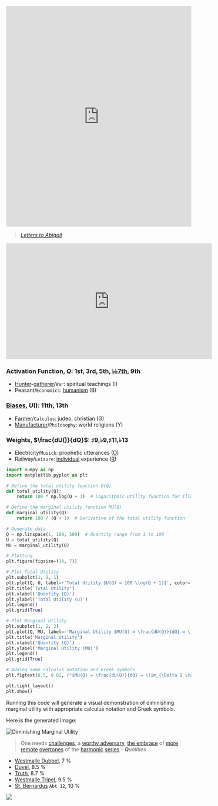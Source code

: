 


<script type="text/javascript" async
  src="https://cdnjs.cloudflare.com/ajax/libs/mathjax/2.7.7/MathJax.js?config=TeX-MML-AM_CHTML">
</script>

<script type="text/x-mathjax-config">
MathJax.Hub.Config({
  tex2jax: {
    inlineMath: [['$', '$'], ['\\(', '\\)']],
    processEscapes: true
  }
});
</script>

<iframe src="https://www.youtube.com/embed/Lu3T0f-H3JI" width="100%" height="600px" style="border:none;"></iframe>

> *[Letters to Abigail](https://www.masshist.org/digitaladams/archive/doc?id=L17800512jasecond)*

<iframe width="560" height="315" src="https://www.youtube.com/embed/P-LUarzcHGw" title="YouTube video player" frameborder="0" allow="accelerometer; autoplay; clipboard-write; encrypted-media; gyroscope; picture-in-picture" allowfullscreen></iframe>

### Activation Function, $Q$: 1st, 3rd, 5th, [♭♭7th](https://en.wikipedia.org/wiki/Chord_notation#Chord_quality), 9th  
- [Hunter](https://en.wikipedia.org/wiki/Luis_Palau)-[gatherer](https://en.wikipedia.org/wiki/Eurofest_%2775)/`War`: spiritual teachings  (I)
- Peasant/`Economics`: [humanism](https://www.uuftc.org) (B)
        
### [Biases](https://www.youtube.com/watch?v=lAcYahc74o8), $U()$: 11th, 13th
- [Farmer](https://en.wikipedia.org/wiki/Explo_%2772)/`Calculus`: judeo, christian (G)
- [Manufacturer](https://www.latimes.com/archives/la-xpm-1986-01-04-me-24254-story.html)/`Philosophy`: world religions (Y)
       
### Weights, $\frac{dU()}{dQ}$: ♯9,♭9,♯11,♭13 
- Electricity/`Musick`: prophetic utterances ([O](https://www.youtube.com/watch?v=1aM1KYvl4Dw))
- Railway/`Leisure`: [individual](gpt4o.md) experience ([R](https://www.youtube.com/watch?v=fu-3WN9TJNI))     


```python
import numpy as np
import matplotlib.pyplot as plt

# Define the total utility function U(Q)
def total_utility(Q):
    return 100 * np.log(Q + 1)  # Logarithmic utility function for illustration

# Define the marginal utility function MU(Q)
def marginal_utility(Q):
    return 100 / (Q + 1)  # Derivative of the total utility function

# Generate data
Q = np.linspace(1, 100, 500)  # Quantity range from 1 to 100
U = total_utility(Q)
MU = marginal_utility(Q)

# Plotting
plt.figure(figsize=(14, 7))

# Plot Total Utility
plt.subplot(1, 2, 1)
plt.plot(Q, U, label=r'Total Utility $U(Q) = 100 \log(Q + 1)$', color='blue')
plt.title('Total Utility')
plt.xlabel('Quantity (Q)')
plt.ylabel('Total Utility (U)')
plt.legend()
plt.grid(True)

# Plot Marginal Utility
plt.subplot(1, 2, 2)
plt.plot(Q, MU, label=r'Marginal Utility $MU(Q) = \frac{dU(Q)}{dQ} = \frac{100}{Q + 1}$', color='red')
plt.title('Marginal Utility')
plt.xlabel('Quantity (Q)')
plt.ylabel('Marginal Utility (MU)')
plt.legend()
plt.grid(True)

# Adding some calculus notation and Greek symbols
plt.figtext(0.5, 0.02, r"$MU(Q) = \frac{dU(Q)}{dQ} = \lim_{\Delta Q \to 0} \frac{U(Q + \Delta Q) - U(Q)}{\Delta Q}$", ha="center", fontsize=12)

plt.tight_layout()
plt.show()
```

Running this code will generate a visual demonstration of diminishing marginal utility with appropriate calculus notation and Greek symbols.

Here is the generated image:

![Diminishing Marginal Utility](https://abikesa.github.io/johnadams/diminishing_marginalutility.png)

> One needs [challenges](https://www.voanews.com/a/apple-defying-the-times-stays-quiet-on-ai-/7128857.html), a [worthy adversary](https://www.quora.com/Why-isnt-Apple-part-of-the-Partnership-on-AI), [the embrace](https://www.youtube.com/watch?v=EAw_Kfg0qoo) of [more remote](https://finance.yahoo.com/news/apple-missing-ai-hype-140002045.html) [overtones](https://www.pymnts.com/artificial-intelligence-2/2024/can-apple-rely-on-its-vast-user-base-give-it-an-ai-edge/) of the [harmonic](https://www.reddit.com/r/singularity/comments/1b34dmf/do_you_think_apple_will_be_left_behind_in_the_ai/?rdt=61575) [series](https://www.wired.com/story/apple-ghosts-the-generative-ai-revolution/) - ***Q**ualities*

- [Westmalle Dubbel](https://www.youtube.com/watch?v=r3De5ji6QsY), $7$ %
- [Duvel](https://www.economist.com/business/2024/03/03/apple-is-right-not-to-rush-headlong-into-generative-ai), $8.5$ %
- [Truth](https://www.mindstream.news/p/apple-missed-ai-boat), $8.7$ %
- [Westmalle Tripel](https://medium.com/@ignacio.de.gregorio.noblejas/apple-might-have-a-real-ai-problem-920d55a2732f), $9.5$ %
- [St. Bernardus](https://www.wsj.com/tech/ai/apple-investors-grow-impatient-on-artificial-intelligence-3f934e1e) `Abt 12`, $10$ %

![](https://abikesa.github.io/belgian/craft.png)



